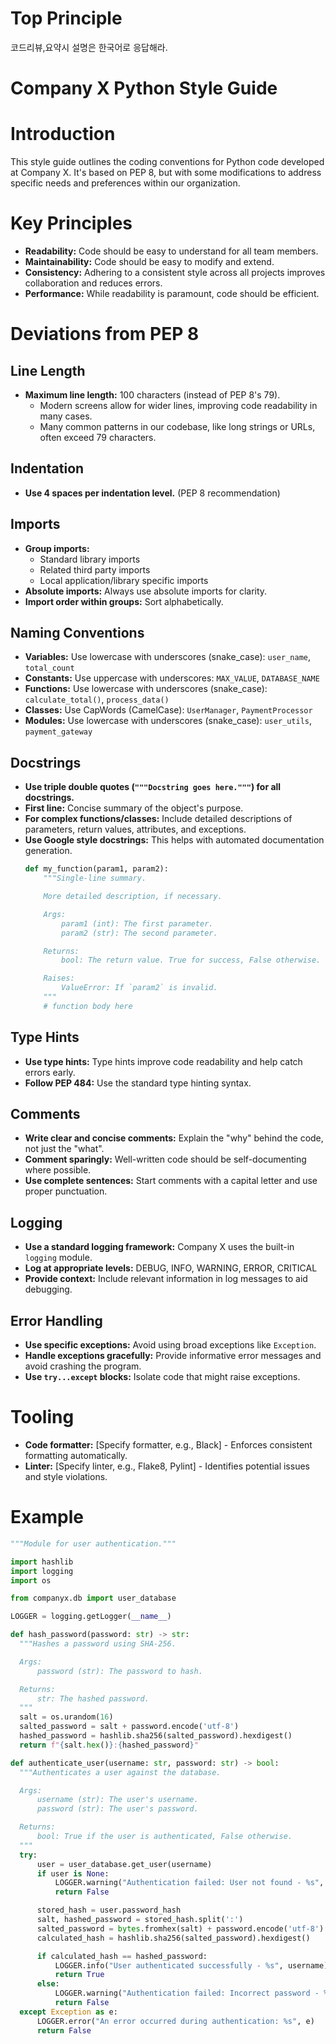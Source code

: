 # Top Principle
코드리뷰,요약시 설명은 한국어로 응답해라.


# Company X Python Style Guide

# Introduction
This style guide outlines the coding conventions for Python code developed at Company X.
It's based on PEP 8, but with some modifications to address specific needs and
preferences within our organization.

# Key Principles
* **Readability:** Code should be easy to understand for all team members.
* **Maintainability:** Code should be easy to modify and extend.
* **Consistency:** Adhering to a consistent style across all projects improves
  collaboration and reduces errors.
* **Performance:** While readability is paramount, code should be efficient.

# Deviations from PEP 8

## Line Length
* **Maximum line length:** 100 characters (instead of PEP 8's 79).
    * Modern screens allow for wider lines, improving code readability in many cases.
    * Many common patterns in our codebase, like long strings or URLs, often exceed 79 characters.

## Indentation
* **Use 4 spaces per indentation level.** (PEP 8 recommendation)

## Imports
* **Group imports:**
    * Standard library imports
    * Related third party imports
    * Local application/library specific imports
* **Absolute imports:** Always use absolute imports for clarity.
* **Import order within groups:**  Sort alphabetically.

## Naming Conventions

* **Variables:** Use lowercase with underscores (snake_case): `user_name`, `total_count`
* **Constants:**  Use uppercase with underscores: `MAX_VALUE`, `DATABASE_NAME`
* **Functions:** Use lowercase with underscores (snake_case): `calculate_total()`, `process_data()`
* **Classes:** Use CapWords (CamelCase): `UserManager`, `PaymentProcessor`
* **Modules:** Use lowercase with underscores (snake_case): `user_utils`, `payment_gateway`

## Docstrings
* **Use triple double quotes (`"""Docstring goes here."""`) for all docstrings.**
* **First line:** Concise summary of the object's purpose.
* **For complex functions/classes:** Include detailed descriptions of parameters, return values,
  attributes, and exceptions.
* **Use Google style docstrings:** This helps with automated documentation generation.
    ```python
    def my_function(param1, param2):
        """Single-line summary.

        More detailed description, if necessary.

        Args:
            param1 (int): The first parameter.
            param2 (str): The second parameter.

        Returns:
            bool: The return value. True for success, False otherwise.

        Raises:
            ValueError: If `param2` is invalid.
        """
        # function body here
    ```

## Type Hints
* **Use type hints:**  Type hints improve code readability and help catch errors early.
* **Follow PEP 484:**  Use the standard type hinting syntax.

## Comments
* **Write clear and concise comments:** Explain the "why" behind the code, not just the "what".
* **Comment sparingly:** Well-written code should be self-documenting where possible.
* **Use complete sentences:** Start comments with a capital letter and use proper punctuation.

## Logging
* **Use a standard logging framework:**  Company X uses the built-in `logging` module.
* **Log at appropriate levels:** DEBUG, INFO, WARNING, ERROR, CRITICAL
* **Provide context:** Include relevant information in log messages to aid debugging.

## Error Handling
* **Use specific exceptions:** Avoid using broad exceptions like `Exception`.
* **Handle exceptions gracefully:** Provide informative error messages and avoid crashing the program.
* **Use `try...except` blocks:**  Isolate code that might raise exceptions.

# Tooling
* **Code formatter:**  [Specify formatter, e.g., Black] - Enforces consistent formatting automatically.
* **Linter:**  [Specify linter, e.g., Flake8, Pylint] - Identifies potential issues and style violations.

# Example
```python
"""Module for user authentication."""

import hashlib
import logging
import os

from companyx.db import user_database

LOGGER = logging.getLogger(__name__)

def hash_password(password: str) -> str:
  """Hashes a password using SHA-256.

  Args:
      password (str): The password to hash.

  Returns:
      str: The hashed password.
  """
  salt = os.urandom(16)
  salted_password = salt + password.encode('utf-8')
  hashed_password = hashlib.sha256(salted_password).hexdigest()
  return f"{salt.hex()}:{hashed_password}"

def authenticate_user(username: str, password: str) -> bool:
  """Authenticates a user against the database.

  Args:
      username (str): The user's username.
      password (str): The user's password.

  Returns:
      bool: True if the user is authenticated, False otherwise.
  """
  try:
      user = user_database.get_user(username)
      if user is None:
          LOGGER.warning("Authentication failed: User not found - %s", username)
          return False

      stored_hash = user.password_hash
      salt, hashed_password = stored_hash.split(':')
      salted_password = bytes.fromhex(salt) + password.encode('utf-8')
      calculated_hash = hashlib.sha256(salted_password).hexdigest()

      if calculated_hash == hashed_password:
          LOGGER.info("User authenticated successfully - %s", username)
          return True
      else:
          LOGGER.warning("Authentication failed: Incorrect password - %s", username)
          return False
  except Exception as e:
      LOGGER.error("An error occurred during authentication: %s", e)
      return False
